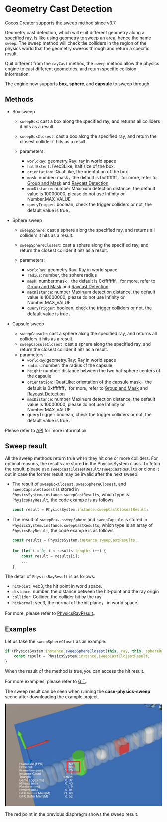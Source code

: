 # Geometry Cast Detection

Cocos Creator supports the sweep method since v3.7.

Geometry cast detection, which will emit different geometry along a specified ray, is like using geometry to sweep an area, hence the name `sweep`. The sweep method will check the colliders in the region of the physics world that the geometry sweeps through and return a specific result.

Quit different from the `rayCast` method, the `sweep` method allow the physics engine to cast different geometries, and return specific collision information.

The engine now supports **box**, **sphere**, and **capsule** to sweep through.

## Methods

- Box sweep
    - `sweepBox`: cast a box along the specified ray, and returns all colliders it hits as a result.
    - `sweepBoxClosest`: cast a box along the specified ray, and return the closest collider it hits as a result.

    - parameters:

        - `worldRay`: geometry.Ray: ray in world space
        - `halfExtent`: IVec3Like, half size of the box.
        - `orientation`: IQuatLike, the orientation of the box
        - `mask`: number: mask，the default is 0xffffffff，for more, refer to [Group and Mask](./physics-group-mask.md) and [Raycast Detection](./physics-raycast.md)
        - `maxDistance`: number Maximum detection distance, the default value is 10000000, please do not use Infinity or Number.MAX_VALUE
        - `queryTrigger`: boolean, check the trigger colliders or not, the default value is true，

- Sphere sweep
    - `sweepSphere`: cast a sphere along the specified ray, and returns all colliders it hits as a result.
    - `sweepSphereClosest`: cast a sphere along the specified ray, and return the closest collider it hits as a result.

    - parameters:
        - `worldRay`: geometry.Ray: Ray in world space
        - `radius`: number, the sphere radius
        - `mask`: number:mask，the default is 0xffffffff，for more, refer to [Group and Mask](./physics-group-mask.md) and [Raycast Detection](./physics-raycast.md)
        - `maxDistance`: number Maximum detection distance, the default value is 10000000, please do not use Infinity or Number.MAX_VALUE
        - `queryTrigger`: boolean, check the trigger colliders or not, the default value is true，

- Capsule sweep
    - `sweepCapsule`: cast a sphere along the specified ray, and returns all colliders it hits as a result.
    - `sweepCapsuleClosest`: cast a sphere along the specified ray, and return the closest collider it hits as a result.
    - parameters:
        - `worldRay`:geometry.Ray: Ray in world space
        - `radius`: number: the radius of the capsule
        - `height`: number: distance between the two hal-sphere centers of the capsule
        - `orientation`: IQuatLike: orientation of the capsule
        mask，the default is 0xffffffff，for more, refer to [Group and Mask](./physics-group-mask.md) and [Raycast Detection](./physics-raycast.md)
        - `maxDistance`: number Maximum detection distance, the default value is 10000000, please do not use Infinity or Number.MAX_VALUE
        - queryTrigger: boolean, check the trigger colliders or not, the default value is true，

Please refer to  [API](__APIDOC__/zh/class/physics.PhysicsRayResult) for more information.

## Sweep result

All the sweep methods return true when they hit one or more colliders. For optimal reasons, the results are stored in the PhysicsSystem class. To fetch the result, please use `sweepCastClosestResult/sweepCastResults` or clone it out in case the former result may be invalid after the next sweep.

- The result of `sweepBoxClosest`, `sweepSphereClosest`, and `sweepCapsuleClosest` is stored in `PhysicsSystem.instance.sweepCastResults`, which type is `PhysicsRayResult`, the code example is as follows

  ```ts
  const result = PhysicsSystem.instance.sweepCastClosestResult;
  ```

- The result of `sweepBox`、`sweepSphere` and `sweepCapsule` is stored in `PhysicsSystem.instance.sweepCastResults`, which type is an array of `PhysicsRayResult`, the code example is as follows

    ```ts
    const results = PhysicsSystem.instance.sweepCastResults;

    for (let i = 0; i < results.length; i++) {
        const result = results[i];
        ...
    }
    ```

The detail of `PhysicsRayResult` is as follows:
- `hitPoint`: vec3, the hit point in world space.
- `distance`: number, the distance between the hit-point and the ray origin
- `collider`: Collider, the collider hit by the ray.
- `hitNormal`: vec3, the normal of the hit plane， in world space.

For more, please refer to [PhysicsRayResult](__APIDOC__/zh/class/PhysicsRayResult)。

## Examples

Let us take the `sweepSphereCloset` as an example:

```ts
if (PhysicsSystem.instance.sweepSphereClosest(this._ray, this._sphereRadius * this._scale, this._mask, this._maxDistance, this._queryTrigger)) {
    const result = PhysicsSystem.instance.sweepCastClosestResult;
}
```

When the result of the method is true, you can access the hit result.

For more examples, please refer to [GIT](https://github.com/cocos/cocos-example-projects/tree/master/physics-3d)。

The sweep result can be seen when running the **case-physics-sweep** scene after downloading the example project.

![sweep.jpg](./img/sweep.jpg)

The red point in the previous diaphragm shows the sweep result.
